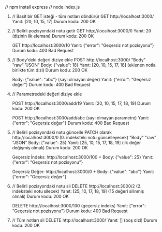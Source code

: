 // npm install express
// node index.js
1) // Basit bir GET isteği - tüm notları döndürür
   GET http://localhost:3000/
   Yanıt: [20, 10, 15, 17]
   Durum kodu: 200 OK

2) // Belirli pozisyondaki notu getir
   GET http://localhost:3000/0
   Yanıt: 20 (dizinin ilk elemanı)
   Durum kodu: 200 OK

   GET http://localhost:3000/10
   Yanıt: {"error": "Geçersiz not pozisyonu"}
   Durum kodu: 400 Bad Request

3) // Body'deki değeri diziye ekle
   POST http://localhost:3000/
   "Body" "raw" "JSON"
   Body: {"value": 18}
   Yanıt: [20, 10, 15, 17, 18] (eklenen notla birlikte tüm dizi)
   Durum kodu: 200 OK

   Body: {"value": "abc"} (sayı olmayan değer)
   Yanıt: {"error": "Geçersiz değer"}
   Durum kodu: 400 Bad Request

4) // Parametredeki değeri diziye ekle

   POST http://localhost:3000/add/19
   Yanıt: [20, 10, 15, 17, 18, 19]
   Durum kodu: 200 OK

   POST http://localhost:3000/add/abc (sayı olmayan parametre)
   Yanıt: {"error": "Geçersiz değer"}
   Durum kodu: 400 Bad Request

5) // Belirli pozisyondaki notu güncelle
   PATCH olarak http://localhost:3000/0 (0. indeksteki notu güncelleyecek)
   "Body" "raw" "JSON"
   Body: {"value": 25}
   Yanıt: [25, 10, 15, 17, 18, 19] (ilk değer değişmiş olmalı)
   Durum kodu: 200 OK

   Geçersiz İndeks: http://localhost:3000/100 + Body: {"value": 25}
   Yanıt: {"error": "Geçersiz not pozisyonu"}

   Geçersiz Değer: http://localhost:3000/0 + Body: {"value": "abc"}
   Yanıt: {"error": "Geçersiz değer"}

6) // Belirli pozisyondaki notu sil
   DELETE http://localhost:3000/2 (2. indeksteki notu silecek)
   Yanıt: [25, 10, 17, 18, 19] (15 değeri silinmiş olmalı)
   Durum kodu: 200 OK

   DELETE http://localhost:3000/100 (geçersiz indeks)
   Yanıt: {"error": "Geçersiz not pozisyonu"}
   Durum kodu: 400 Bad Request

7) // Tüm notları sil
   DELETE http://localhost:3000/
   Yanıt: [] (boş dizi)
   Durum kodu: 200 OK